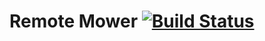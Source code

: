 # Remote Mower [![Build Status](https://travis-ci.org/tarbadev/remote-mower.svg?branch=master)](https://travis-ci.org/tarbadev/remote-mower)